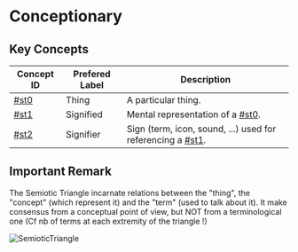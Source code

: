 Conceptionary
=

Key Concepts
-
<table>
    <thead>
        <tr>
            <th>Concept ID</th>
            <th>Prefered Label</th>
            <th>Description</th>      
        </tr>
    </thead>
    <tbody>
        <tr>
            <td><a href="https://github.com/iPlumb3r/Th3Sr1b3Pr0j3ct/blob/master/1_Semantic/Conceptionary/%23st0_Thing.md">#st0</a></td>
            <td>Thing</td>
            <td>A particular thing.</td>
        </tr>
        <tr>
            <td><a href="https://github.com/iPlumb3r/Th3Sr1b3Pr0j3ct/blob/master/1_Semantic/Conceptionary/%23st1_Signified.md">#st1</a></td>
            <td>Signified</td>
            <td>Mental representation of a <a href="https://github.com/iPlumb3r/Th3Sr1b3Pr0j3ct/blob/master/1_Semantic/Conceptionary/%23st0_Thing.md">#st0</a>.</td>
        </tr>
        <tr>
            <td><a href="https://github.com/iPlumb3r/Th3Sr1b3Pr0j3ct/blob/master/1_Semantic/Conceptionary/%23st2_Signifier.md">#st2</a></td>
            <td>Signifier</td>
            <td>Sign (term, icon, sound, ...) used for referencing a <a href="https://github.com/iPlumb3r/Th3Sr1b3Pr0j3ct/blob/master/1_Semantic/Conceptionary/%23st1_Signified.md">#st1</a>.</td>
        </tr>
    </tbody>
</table>


Important Remark
-
The Semiotic Triangle incarnate relations between the "thing", the "concept" (which represent it) and the "term" (used to talk about it). It make consensus from a conceptual point of view, but NOT from a terminological one (Cf nb of terms at each extremity of the triangle !)    

![SemioticTriangle](https://github.com/iPlumb3r/Th3Sr1b3Pr0j3ct/blob/master/images/SemioticTriangle_NoConsensus.jpg)
